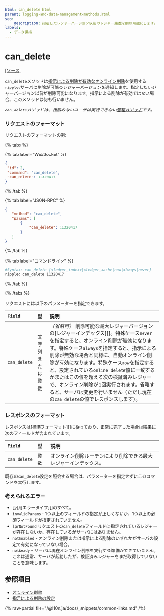 ```yaml
---
html: can_delete.html
parent: logging-and-data-management-methods.html
seo:
    description: 指定したレジャーバージョン以前のレジャー履歴を削除可能にします。
labels:
  - データ保持
---
```

# can_delete
[[ソース]](https://github.com/XRPLF/rippled/blob/master/src/ripple/rpc/handlers/CanDelete.cpp "Source")

`can_delete`メソッドは[指示による削除が有効なオンライン削除](../../../../infrastructure/configuration/data-retention/online-deletion.md#指示による削除)を使用する`rippled`サーバに削除が可能のレジャーバージョンを通知します。指定したレジャーバージョン以前が削除可能になります。指示による削除が有効ではない場合、このメソッドは何も行いません。

_`can_delete`メソッドは、権限のないユーザは実行できない[管理メソッド](../index.md)です。_

### リクエストのフォーマット

リクエストのフォーマットの例:

{% tabs %}

{% tab label="WebSocket" %}
```json
{
 "id": 2,
 "command": "can_delete",
 "can_delete": 11320417
}
```
{% /tab %}

{% tab label="JSON-RPC" %}
```json
{
   "method": "can_delete",
   "params": [
       {
           "can_delete": 11320417
       }
   ]
}
```
{% /tab %}

{% tab label="コマンドライン" %}
```sh
#Syntax: can_delete [<ledger_index>|<ledger_hash>|now|always|never]
rippled can_delete 11320417
```
{% /tab %}

{% /tabs %}

リクエストには以下のパラメーターを指定できます。

| `Field`      | 型              | 説明                               |
|:-------------|:------------------|:------------------------------------------|
| `can_delete` | 文字列 または整数 | _（省略可）_ 削除可能な最大レジャーバージョンの[レジャーインデックス][]。特殊ケース`never`を指定すると、オンライン削除が無効になります。特殊ケース`always`を指定すると、指示による削除が無効な場合と同様に、自動オンライン削除が有効になります。特殊ケース`now`を指定すると、設定されている`online_delete`値に一致するかまたはこの値を超える次の検証済みレジャーで、オンライン削除が1回実行されます。省略すると、サーバは変更を行いません（ただし現在の`can_delete`の値でレスポンスします）。 |

### レスポンスのフォーマット

レスポンスは[標準フォーマット][]に従っており、正常に完了した場合は結果に次のフィールドが含まれています。

| `Field`      | 型    | 説明                                         |
|:-------------|:--------|:----------------------------------------------------|
| `can_delete` | 整数 | オンライン削除ルーチンにより削除できる最大レジャーインデックス。 |

既存の`can_delete`設定を照会する場合は、パラメーターを指定せずにこのコマンドを実行します。

### 考えられるエラー

- [汎用エラータイプ][]のすべて。
- `invalidParams` - 1つ以上のフィールドの指定が正しくないか、1つ以上の必須フィールドが指定されていません。
- `lgrNotFound` リクエストの`can_delete`フィールドに指定されているレジャーが存在しないか、存在しているがサーバにはありません。
- `notEnabled` - オンライン削除または指示による削除のいずれかがサーバの設定で有効になっていない場合。
- `notReady` - サーバは現在オンライン削除を実行する準備ができていません。これは通常、サーバが起動したが、検証済みレジャーをまだ取得していないことを意味します。

## 参照項目

- [オンライン削除](../../../../infrastructure/configuration/data-retention/online-deletion.md)
- [指示による削除の設定](../../../../infrastructure/configuration/data-retention/configure-advisory-deletion.md)

{% raw-partial file="/@l10n/ja/docs/_snippets/common-links.md" /%}
